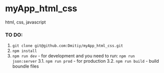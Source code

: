 # myApp_html_css
html, css, javascript

### TO DO:

1. `git clone git@github.com:Dmitiy/myApp_html_css.git`
2. `npm install`
3. `npm run dev` - for development and you need to run: `npm run json:server`
3.1. `npm run prod` - for production
3.2. `npm run build` - build boundle files
